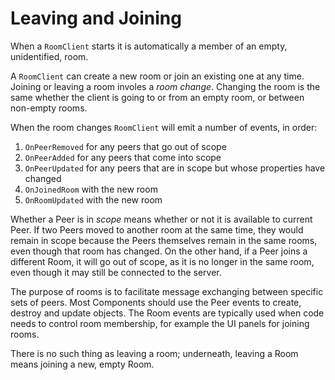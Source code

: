 # Leaving and Joining

When a `RoomClient` starts it is automatically a member of an empty, unidentified, room.

A `RoomClient` can create a new room or join an existing one at any time. Joining or leaving a room involes a *room change*. Changing the room is the same whether the client is going to or from an empty room, or between non-empty rooms.

When the room changes `RoomClient` will emit a number of events, in order:

1. `OnPeerRemoved` for any peers that go out of scope
2. `OnPeerAdded` for any peers that come into scope
3. `OnPeerUpdated` for any peers that are in scope but whose properties have changed
4. `OnJoinedRoom` with the new room
5. `OnRoomUpdated` with the new room

Whether a Peer is in *scope* means whether or not it is available to current Peer. If two Peers moved to another room at the same time, they would remain in scope because the Peers themselves remain in the same rooms, even though that room has changed. On the other hand, if a Peer joins a different Room, it will go out of scope, as it is no longer in the same room, even though it may still be connected to the server.

The purpose of rooms is to facilitate message exchanging between specific sets of peers. Most Components should use the Peer events to create, destroy and update objects. The Room events are typically used when code needs to control room membership, for example the UI panels for joining rooms.

There is no such thing as leaving a room; underneath, leaving a Room means joining a new, empty Room.